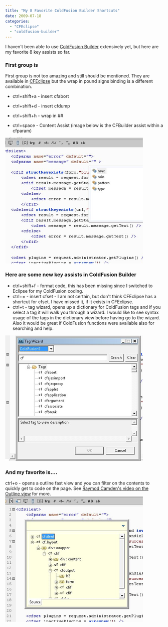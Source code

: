 ```yaml
---
title: "My 8 Favorite ColdFusion Builder Shortcuts"
date: 2009-07-18
categories: 
  - "CFEclipse"
  - "coldfusion-builder"
---
```


I haven't been able to use [ColdFusion Builder](http://labs.adobe.com/technologies/coldfusionbuilder/) extensively yet, but here are my favorite 8 key assists so far.

### First group is

First group is not too amazing and still should be mentioned. They are available in [CFEclipse](http://www.cfeclipse.org) but the wrap in pound signs binding is a different combination.

- ctrl+shift+a - insert cfabort  
    
- ctrl+shift+d - insert cfdump  
    
- ctrl+shift+h - wrap in ##  
    
- ctrl+space - Content Assist (image below is the CFBuilder assist within a cfparam)

![ColdFusion Builder Content Assist](images/contentAssist.jpg)

### Here are some new key assists in ColdFusion Builder

- ctrl+shift+f - format code, this has been missing since I switched to Eclipse for my ColdFusion coding.
- ctrl+= - insert cfset - I am not certain, but don't think CFEclipse has a shortcut for cfset. I have missed it, if it exists in CFEclipse.
- ctrl+t - tag wizard, opens up a dictionary for ColdFusion tags and if you select a tag it will walk you through a wizard. I would like to see syntax usage of the tags in the dictionary view before having go to the wizard. Also it would be great if ColdFusion functions were available also for searching and help.

![ColdFusion Builder Tag Wizard](images/tagWizard.jpg)

### And my favorite is....

ctrl+o - opens a outline fast view and you can filter on the contents to quickly get to code on the page. See [Raymod Camden's video on the Outline view](http://www.coldfusionjedi.com/index.cfm/2009/7/17/ColdFusion-Builder-and-Outline-Mode) for more. ![ColdFusion Builder Outline view key assist](images/outlineKeyAssist.jpg)
